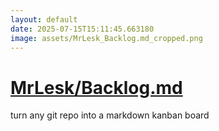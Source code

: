 ```yaml
---
layout: default
date: 2025-07-15T15:11:45.663180
image: assets/MrLesk_Backlog.md_cropped.png
---
```


# [MrLesk/Backlog.md](https://github.com/MrLesk/Backlog.md)

turn any git repo into a markdown kanban board
